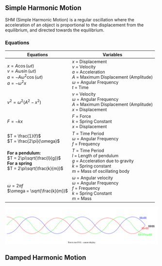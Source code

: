 
## Simple Harmonic Motion
SHM (Simple Harmonic Motion) is a regular oscillation where the acceleration of an object is proportional to the displacement from the equilibrium, and directed towards the equilibrium.

### Equations

| Equations                                                                                                      | Variables                                                                                                                                                     |
| -------------------------------------------------------------------------------------------------------------- | ------------------------------------------------------------------------------------------------------------------------------------------------------------- |
| $x = A\cos(\omega t)$ <br> $v = A\omega\sin(\omega t)$<br> $a = -A\omega^2\cos(\omega t)$ <br>$a = -\omega^2x$ | $x$ = Displacement <br> $v$ = Velocity <br> $a$ = Acceleration <br> $A$ = Maximum Displacement (Amplitude) <br>  $\omega$ = Angular Frequency <br> $t$ = Time |
| $v^2 = \omega^2(A^2 - x^2)$                                                                                    | $v$ = Velocity <br> $\omega$ = Angular Frequency <br> $A$ = Maximum Displacement (Amplitude) <br> $x$ = Displacement                     |
| $F = -kx$                                                                                                      | $F$ = Force <br> $k$ = Spring Constant <br> $x$ = Displacement                                                                                                |
| $T = \frac{1}{f}$ <br> $T = \frac{2\pi}{\omega}$                                                               | $T$ = Time Period <br> $\omega$ = Angular Frequency <br> $f$ = Frequency                                                                                    |
| **For a pendulum:** <br> $T = 2\pi\sqrt{\frac{l}{g}}$ <br> **For a spring** <br> $T = 2\pi\sqrt{\frac{k}{m}}$  | $T$ = Time Period <br> $l$ = Length of pendulum <br> $g$ = Acceleration due to gravity <br> $k$ = Spring constant <br> $m$ = Mass of oscillating body         |
| $\omega = 2\pi f$ <br> $\omega = \sqrt{\frac{k}{m}}$                                                           | $\omega$ = Angular velocity <br> $\omega$ = Angular Frequency <br> $f$ = Frequency<br> $k$ = Spring Constant <br> $m$ = Mass <br>                          |
![SHM Diagram](./Images/SHM-graphs.drawio.svg)


## Damped Harmonic Motion